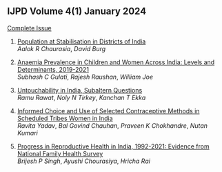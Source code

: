 ## IJPD Volume 4(1) January 2024 

[Complete Issue](../assets/ijpd/2024-1/V_4_1.pdf)
    <br>

1. [ Population at Stabilisation in Districts of India](../assets/ijpd/2024-1/V_4_1_1.pdf)
    <br> *Aalok R Chaurasia*, *David Burg*

2. [ Anaemia Prevalence in Children and Women Across India: Levels and Determinants, 2019-2021](../assets/ijpd/2024-1/V_4_1_2.pdf)
    <br> *Subhash C Gulati*, *Rajesh Raushan*, *William Joe*

3. [ Untouchability in India, Subaltern Questions](../assets/ijpd/2024-1/V_4_1_3.pdf)
    <br> *Ramu Rawat*, *Noly N Tirkey*, *Kanchan T Ekka*

4. [ Informed Choice and Use of Selected Contraceptive Methods in Scheduled Tribes Women in India](../assets/ijpd/2024-1/V_4_1_4.pdf)
    <br> *Ravita Yadav*, *Bal Govind Chauhan*, *Praveen K Chokhandre*, *Nutan Kumari*

5. [ Progress in Reproductive Health in India, 1992-2021: Evidence from National Family Health Survey](../assets/ijpd/2024-1/V_4_1_5.pdf)
    <br> *Brijesh P Singh*, *Ayushi Chourasiya*, *Hricha Rai*
    